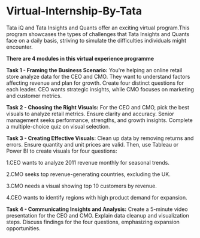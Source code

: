# Virtual-Internship-By-Tata

Tata iQ and Tata Insights and Quants offer an exciting virtual program.This program showcases the types of challenges that Tata Insights and Quants face on a daily basis, striving to simulate the difficulties individuals might encounter.

**There are 4 modules in this virtual experience programme**

**Task 1 - Framing the Business Scenario:**
You're helping an online retail store analyze data for the CEO and CMO. They want to understand factors affecting revenue and plan for growth. Create four distinct questions for each leader. CEO wants strategic insights, while CMO focuses on marketing and customer metrics.


**Task 2 - Choosing the Right Visuals:**
For the CEO and CMO, pick the best visuals to analyze retail metrics. Ensure clarity and accuracy. Senior management seeks performance, strengths, and growth insights. Complete a multiple-choice quiz on visual selection.


**Task 3 - Creating Effective Visuals:**
Clean up data by removing returns and errors. Ensure quantity and unit prices are valid. Then, use Tableau or Power BI to create visuals for four questions:

1.CEO wants to analyze 2011 revenue monthly for seasonal trends.

2.CMO seeks top revenue-generating countries, excluding the UK.

3.CMO needs a visual showing top 10 customers by revenue.

4.CEO wants to identify regions with high product demand for expansion.


**Task 4 - Communicating Insights and Analysis:**
Create a 5-minute video presentation for the CEO and CMO. Explain data cleanup and visualization steps. Discuss findings for the four questions, emphasizing expansion opportunities.
